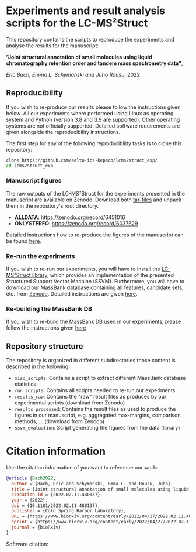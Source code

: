 # Experiments and result analysis scripts for the LC-MS²Struct

This repository contains the scripts to reproduce the experiments and analyse the results for the manuscript: 

**"Joint structural annotation of small molecules using liquid chromatography retention order and tandem mass spectrometry data"**,

*Eric Bach, Emma L. Schymanski and Juho Rousu*, 2022

## Reproducibility

If you wish to re-produce our results please follow the instructions given below. All our experiments where 
performed using Linux as operating system and Python (version 3.8 and 3.9 are supported). Other operating systems are 
not officially supported. Detailed software requirements are given alongside the reproducibility instructions.

The first step for any of the following reproducibility tasks is to clone this repository: 
```bash
clone https://github.com/aalto-ics-kepaco/lcms2struct_exp/
cd lcms2struct_exp
```

### Manuscript figures

The raw outputs of the LC-MS²Struct for the experiments presented in the manuscript are available on Zenodo. Download 
both [tar-files](https://en.wikipedia.org/wiki/Tar_(computing)) and unpack them in the repository's root directory.

- **ALLDATA**: https://zenodo.org/record/6451016
- **ONLYSTEREO**: https://zenodo.org/record/6037629

Detailed instructions how to re-produce the figures of the manuscript can be found [here](results_processed/publication/massbank/ssvm_lib=v2__exp_ver=4/README.md). 

### Re-run the experiments

If you wish to re-run our experiments, you will have to install the [LC-MS²Struct library](https://github.com/aalto-ics-kepaco/msms_rt_ssvm), 
which provides an implementation of the presented Structured Support Vector Machine (SSVM). Furthermore, you will 
have to download our MassBank database containing all features, candidate sets, etc. from [Zenodo](https://zenodo.org/record/5854661).
Detailed instructions are given [here](run_scripts/README.md). 

### Re-building the MassBank DB

If you wish to re-build the MassBank DB used in our experiments, please follow the instructions given [here](data/README.md)

## Repository structure

The repository is organized in different subdirectories those content is described in the following.

- ```misc_scripts```: Contains a script to extract different MassBank database statistics
- ```run_scripts```: Contains all scripts needed to re-run our experiments
- ```results_raw```: Contains the "raw" result files as produces by our experimental scripts (download from Zenodo)
- ```results_processed```: Contains the result files as used to produce the figures in our manuscript, e.g. 
  aggregated max-margins, comparison methods, ... (download from Zenodo)
- ```ssvm_evaluation```: Script generating the figures from the data (library)

# Citation information

Use the citation information of you want to reference our work:

```bibtex
@article {Bach2022,
  author = {Bach, Eric and Schymanski, Emma L. and Rousu, Juho},
  title = {Joint structural annotation of small molecules using liquid chromatography retention order and tandem mass spectrometry data},
  elocation-id = {2022.02.11.480137},
  year = {2022},
  doi = {10.1101/2022.02.11.480137}, 
  publisher = {Cold Spring Harbor Laboratory},
  URL = {https://www.biorxiv.org/content/early/2022/04/27/2022.02.11.480137},
  eprint = {https://www.biorxiv.org/content/early/2022/04/27/2022.02.11.480137.full.pdf},
  journal = {bioRxiv}
}
```
Software citation: 
